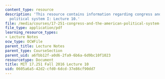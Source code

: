 ```yaml
---
content_type: resource
description: 'This resource contains information regarding congress and the american
  political system I: Lecture 10.'
file: /media/courses/17-251-congress-and-the-american-political-system-i-fall-2016/0605a6a542d2cfd06dcd37e86cf90dd7_MIT17_251F16_Lec10.pdf
file_type: application/pdf
learning_resource_types:
- Lecture Notes
ocw_type: OCWFile
parent_title: Lecture Notes
parent_type: CourseSection
parent_uid: a6fbb12f-a0d6-2fa9-6b6a-6d9bc10f1023
resourcetype: Document
title: MIT 17.251 Fall 2016 Lecture 10
uid: 0605a6a5-42d2-cfd0-6dcd-37e86cf90dd7
---
```

